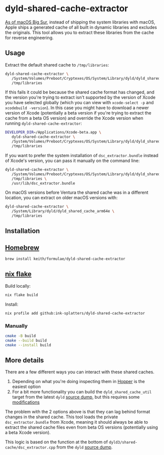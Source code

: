 # dyld-shared-cache-extractor

[As of macOS Big Sur][mjtsai], instead of shipping the system libraries
with macOS, Apple ships a generated cache of all built in dynamic
libraries and excludes the originals. This tool allows you to extract
these libraries from the cache for reverse engineering.

## Usage

Extract the default shared cache to `/tmp/libraries`:

```sh
dyld-shared-cache-extractor \
   /System/Volumes/Preboot/Cryptexes/OS/System/Library/dyld/dyld_shared_cache_arm64e \
   /tmp/libraries
```

If this fails it could be because the shared cache format has changed,
and the version you're trying to extract isn't supported by the version
of Xcode you have selected globally (which you can view with
`xcode-select -p` and `xcodebuild -version`). In this case you might
have to download a newer version of Xcode (potentially a beta version if
you're trying to extract the cache from a beta OS version) and override
the Xcode version when running `dyld-shared-cache-extractor`:

```sh
DEVELOPER_DIR=/Applications/Xcode-beta.app \
   dyld-shared-cache-extractor \
   /System/Volumes/Preboot/Cryptexes/OS/System/Library/dyld/dyld_shared_cache_arm64e \
   /tmp/libraries
```

If you want to prefer the system installation of `dsc_extractor.bundle`
instead of Xcode's version, you can pass it manually on the command
line:

```sh
dyld-shared-cache-extractor \
   /System/Volumes/Preboot/Cryptexes/OS/System/Library/dyld/dyld_shared_cache_arm64e \
   /tmp/libraries \
   /usr/lib/dsc_extractor.bundle
```

On macOS versions before Ventura the shared cache was in a different
location, you can extract on older macOS versions with:

```sh
dyld-shared-cache-extractor \
   /System/Library/dyld/dyld_shared_cache_arm64e \
   /tmp/libraries
```

## Installation

## [Homebrew](https://brew.sh)

```sh
brew install keith/formulae/dyld-shared-cache-extractor
```

## [nix flake](https://wiki.nixos.org/wiki/Flakes)

Build locally:

```sh
nix flake build
```

Install:

```sh
nix profile add github:ink-splatters/dyld-shared-cache-extractor
```

### Manually

```sh
cmake -B build
cmake --build build
cmake --install build
```

## More details

There are a few different ways you can interact with these shared
caches.

1. Depending on what you're doing inspecting them in [Hopper] is
   the easiest option
1. For a bit more functionality you can build the
   `dyld_shared_cache_util` target from the latest `dyld` [source
   dump][dump], but this requires some [modifications]

The problem with the 2 options above is that they can lag behind format
changes in the shared cache. This tool loads the private
`dsc_extractor.bundle` from Xcode, meaning it should always be able to
extract the shared cache files even from beta OS versions (potentially
using a beta Xcode version).

This logic is based on the function at the bottom of
`dyld3/shared-cache/dsc_extractor.cpp` from the `dyld` [source
dump][dump].

[dump]: https://opensource.apple.com
[hopper]: https://www.hopperapp.com
[mjtsai]: https://mjtsai.com/blog/2020/06/26/reverse-engineering-macos-11-0
[modifications]: https://lapcatsoftware.com/articles/bigsur.html
